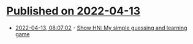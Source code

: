 # [Published on 2022-04-13](index.md)

* [2022-04-13, 08:07:02](https://news.ycombinator.com/item?id=31012246) - [Show HN: My simple guessing and learning game](https://letmeguess.phelps.au/)
